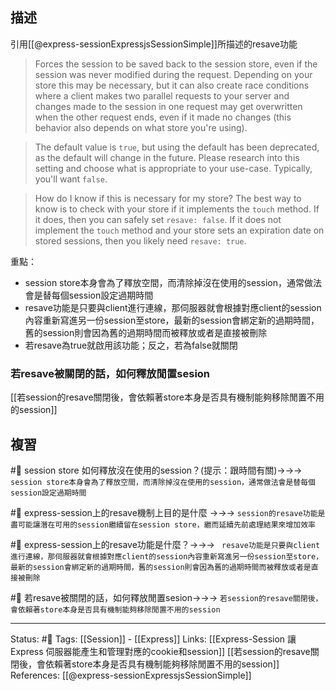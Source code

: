 
## 描述
引用[[@express-sessionExpressjsSessionSimple]]所描述的resave功能
> Forces the session to be saved back to the session store, even if the session was never modified during the request. Depending on your store this may be necessary, but it can also create race conditions where a client makes two parallel requests to your server and changes made to the session in one request may get overwritten when the other request ends, even if it made no changes (this behavior also depends on what store you're using).

> The default value is `true`, but using the default has been deprecated, as the default will change in the future. Please research into this setting and choose what is appropriate to your use-case. Typically, you'll want `false`.

> How do I know if this is necessary for my store? The best way to know is to check with your store if it implements the `touch` method. If it does, then you can safely set `resave: false`. If it does not implement the `touch` method and your store sets an expiration date on stored sessions, then you likely need `resave: true`.

重點：
- session store本身會為了釋放空間，而清除掉沒在使用的session，通常做法會是替每個session設定過期時間
- resave功能是只要與client進行連線，那伺服器就會根據對應client的session內容重新寫進另一份session至store，最新的session會綁定新的過期時間，舊的session則會因為舊的過期時間而被釋放或者是直接被刪除
- 若resave為true就啟用該功能；反之，若為false就關閉

### 若resave被關閉的話，如何釋放閒置sesion
[[若session的resave關閉後，會依賴著store本身是否具有機制能夠移除閒置不用的session]]

## 複習

#🧠  session store 如何釋放沒在使用的session？(提示：跟時間有關)->->-> `session store本身會為了釋放空間，而清除掉沒在使用的session，通常做法會是替每個session設定過期時間`
<!--SR:!2022-06-09,8,250-->

#🧠 express-session上的resave機制上目的是什麼 ->->-> `session的resave功能是盡可能讓潛在可用的session繼續留在session store，繼而延續先前處理結果來增加效率`

#🧠 express-session上的resave功能是什麼？->->-> ` resave功能是只要與client進行連線，那伺服器就會根據對應client的session內容重新寫進另一份session至store，最新的session會綁定新的過期時間，舊的session則會因為舊的過期時間而被釋放或者是直接被刪除`
<!--SR:!2022-06-11,10,250-->

#🧠 若resave被關閉的話，如何釋放閒置sesion->->-> `若session的resave關閉後，會依賴著store本身是否具有機制能夠移除閒置不用的session`
<!--SR:!2022-06-10,9,250-->

---
Status: #🌱 
Tags:
[[Session]] - [[Express]]
Links:
[[Express-Session 讓Express 伺服器能產生和管理對應的cookie和session]]
[[若session的resave關閉後，會依賴著store本身是否具有機制能夠移除閒置不用的session]]
References:
[[@express-sessionExpressjsSessionSimple]]